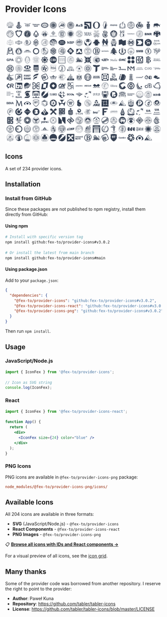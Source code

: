 # Provider Icons

<p align="center">
  <picture>
    <provider media="(prefers-color-scheme: dark)" srcset="https://github.com/fex-to/provider-icons/blob/main/.github/icons-dark@2x.png?raw=true">
    <provider media="(prefers-color-scheme: light)" srcset="https://github.com/fex-to/provider-icons/blob/main/.github/icons@2x.png?raw=true">
    <img src="https://github.com/fex-to/provider-icons/blob/main/.github/icons@2x.png?raw=true" alt="Provider Icons preview" width="840">
  </picture>
</p>

## Icons

A set of <!--icons-count-->234<!--/icons-count--> provider icons.

## Installation

### Install from GitHub

Since these packages are not published to npm registry, install them directly from GitHub:

#### Using npm

```bash
# Install with specific version tag
npm install github:fex-to/provider-icons#v3.0.2

# Or install the latest from main branch
npm install github:fex-to/provider-icons#main
```

#### Using package.json

Add to your `package.json`:

```json
{
  "dependencies": {
    "@fex-to/provider-icons": "github:fex-to/provider-icons#v3.0.2",
    "@fex-to/provider-icons-react": "github:fex-to/provider-icons#v3.0.2",
    "@fex-to/provider-icons-png": "github:fex-to/provider-icons#v3.0.2"
  }
}
```

Then run `npm install`.

## Usage

### JavaScript/Node.js

```javascript
import { IconFex } from '@fex-to/provider-icons';

// Icon as SVG string
console.log(IconFex);
```

### React

```jsx
import { IconFex } from '@fex-to/provider-icons-react';

function App() {
  return (
    <div>
      <IconFex size={24} color="blue" />
    </div>
  );
}
```

### PNG Icons

PNG icons are available in `@fex-to/provider-icons-png` package:

```ini
node_modules/@fex-to/provider-icons-png/icons/
```

## Available Icons

All <!--icons-count-->204<!--/icons-count--> icons are available in three formats:

- **SVG** (JavaScript/Node.js) - `@fex-to/provider-icons`
- **React Components** - `@fex-to/provider-icons-react`
- **PNG Images** - `@fex-to/provider-icons-png`

📋 **[Browse all icons with IDs and React components →](PREVIEW.md)**

For a visual preview of all icons, see the [icon grid](.github/icons@2x.png).

## Many thanks

Some of the provider code was borrowed from another repository. I reserve the right to point to the provider:

- **Author**: Paweł Kuna
- **Repository**: https://github.com/tabler/tabler-icons
- **License**: https://github.com/tabler/tabler-icons/blob/master/LICENSE
